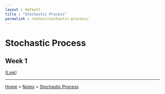 ```yaml
---
layout : default
title : "Stochastic Process"
permalink : /notes/stochastic-process/
---
```


# Stochastic Process

## Week 1

[[Link](/notes/stochastic-process/week-1/)]

---

[Home](/) > [Notes](/notes/) > [Stochastic Process](/notes/stochastic-process/)